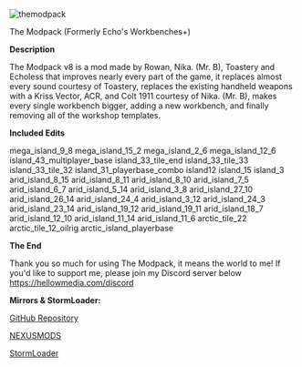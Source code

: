 ![themodpack](https://github.com/echoless3484/TheModpack/assets/109392419/19e44af6-8861-417a-8025-8237390ea6eb)

The Modpack (Formerly Echo's Workbenches+)

**Description**

The Modpack v8 is a mod made by Rowan, Nika. (Mr. B), Toastery and Echoless that improves nearly every part of the game, it replaces almost every sound courtesy of Toastery, replaces the existing handheld weapons with a Kriss Vector, ACR, and Colt 1911 courtesy of Nika. (Mr. B), makes every single workbench bigger, adding a new workbench, and finally removing all of the workshop templates.

**Included Edits**

mega_island_9_8
mega_island_15_2
mega_island_2_6
mega_island_12_6
island_43_multiplayer_base
island_33_tile_end
island_33_tile_33
island_33_tile_32
island_31_playerbase_combo
island12
island_15
island_3
arid_island_8_15
arid_island_8_11
arid_island_8_10
arid_island_7_5
arid_island_6_7
arid_island_5_14
arid_island_3_8
arid_island_27_10
arid_island_26_14
arid_island_24_4
arid_island_3_12
arid_island_24_3
arid_island_23_14
arid_island_19_12
arid_island_19_11
arid_island_18_7
arid_island_12_10
arid_island_11_14
arid_island_11_6
arctic_tile_22
arctic_tile_12_oilrig
arctic_island_playerbase

**The End**

Thank you so much for using The Modpack, it means the world to me! If you'd like to support me, please join my Discord server below
https://hellowmedia.com/discord﻿

**Mirrors & StormLoader:**

[GitHub Repository](https://github.com/echoless3484/TheModpack/tree/main)

[NEXUSMODS](https://www.nexusmods.com/stormworksbuildandrescue/mods/32)

[StormLoader](https://github.com/Lewinator56/StormLoader)
